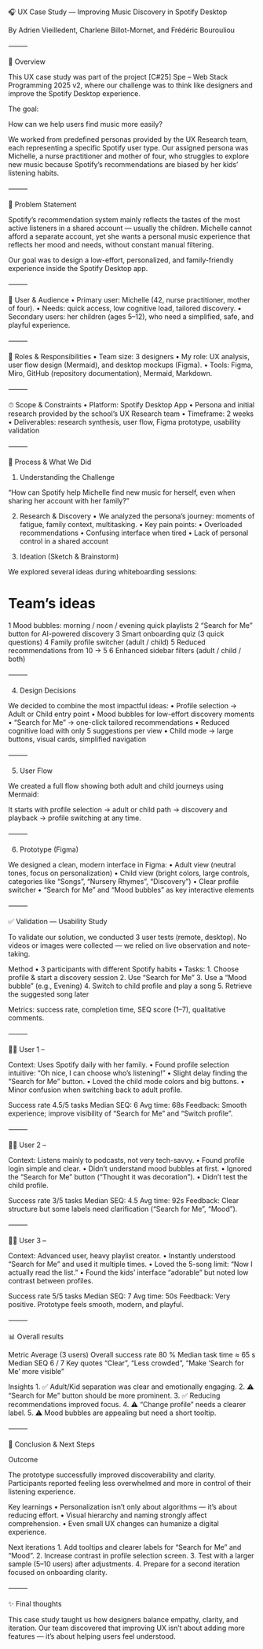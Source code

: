🎧 UX Case Study — Improving Music Discovery in Spotify Desktop

By Adrien Vieilledent, Charlene Billot-Mornet, and Frédéric Bourouliou

⸻

🏁 Overview

This UX case study was part of the project [C#25] Spe – Web Stack Programming 2025 v2, where our challenge was to think like designers and improve the Spotify Desktop experience.

The goal:

How can we help users find music more easily?

We worked from predefined personas provided by the UX Research team, each representing a specific Spotify user type.
Our assigned persona was Michelle, a nurse practitioner and mother of four, who struggles to explore new music because Spotify’s recommendations are biased by her kids’ listening habits.

⸻

🎯 Problem Statement

Spotify’s recommendation system mainly reflects the tastes of the most active listeners in a shared account — usually the children.
Michelle cannot afford a separate account, yet she wants a personal music experience that reflects her mood and needs, without constant manual filtering.

Our goal was to design a low-effort, personalized, and family-friendly experience inside the Spotify Desktop app.

⸻

👥 User & Audience
	•	Primary user: Michelle (42, nurse practitioner, mother of four).
	•	Needs: quick access, low cognitive load, tailored discovery.
	•	Secondary users: her children (ages 5–12), who need a simplified, safe, and playful experience.

⸻

🧩 Roles & Responsibilities
	•	Team size: 3 designers
	•	My role: UX analysis, user flow design (Mermaid), and desktop mockups (Figma).
	•	Tools: Figma, Miro, GitHub (repository documentation), Mermaid, Markdown.

⸻

⏱ Scope & Constraints
	•	Platform: Spotify Desktop App
	•	Persona and initial research provided by the school’s UX Research team
	•	Timeframe: 2 weeks
	•	Deliverables: research synthesis, user flow, Figma prototype, usability validation

⸻

🧠 Process & What We Did

1. Understanding the Challenge

“How can Spotify help Michelle find new music for herself, even when sharing her account with her family?”

2. Research & Discovery
	•	We analyzed the persona’s journey: moments of fatigue, family context, multitasking.
	•	Key pain points:
	•	Overloaded recommendations
	•	Confusing interface when tired
	•	Lack of personal control in a shared account

3. Ideation (Sketch & Brainstorm)

We explored several ideas during whiteboarding sessions:

#	Team’s ideas
1	Mood bubbles: morning / noon / evening quick playlists
2	“Search for Me” button for AI-powered discovery
3	Smart onboarding quiz (3 quick questions)
4	Family profile switcher (adult / child)
5	Reduced recommendations from 10 → 5
6	Enhanced sidebar filters (adult / child / both)


⸻

4. Design Decisions

We decided to combine the most impactful ideas:
	•	Profile selection → Adult or Child entry point
	•	Mood bubbles for low-effort discovery moments
	•	“Search for Me” → one-click tailored recommendations
	•	Reduced cognitive load with only 5 suggestions per view
	•	Child mode → large buttons, visual cards, simplified navigation

⸻

5. User Flow

We created a full flow showing both adult and child journeys using Mermaid:

It starts with profile selection → adult or child path → discovery and playback → profile switching at any time.

⸻

6. Prototype (Figma)

We designed a clean, modern interface in Figma:
	•	Adult view (neutral tones, focus on personalization)
	•	Child view (bright colors, large controls, categories like “Songs”, “Nursery Rhymes”, “Discovery”)
	•	Clear profile switcher
	•	“Search for Me” and “Mood bubbles” as key interactive elements

⸻

✅ Validation — Usability Study

To validate our solution, we conducted 3 user tests (remote, desktop).
No videos or images were collected — we relied on live observation and note-taking.

Method
	•	3 participants with different Spotify habits
	•	Tasks:
	1.	Choose profile & start a discovery session
	2.	Use “Search for Me”
	3.	Use a “Mood bubble” (e.g., Evening)
	4.	Switch to child profile and play a song
	5.	Retrieve the suggested song later

Metrics: success rate, completion time, SEQ score (1–7), qualitative comments.

⸻

👩‍💻 User 1 – 

Context: Uses Spotify daily with her family.
	•	Found profile selection intuitive: “Oh nice, I can choose who’s listening!”
	•	Slight delay finding the “Search for Me” button.
	•	Loved the child mode colors and big buttons.
	•	Minor confusion when switching back to adult profile.

Success rate	4.5/5 tasks	Median SEQ: 6	Avg time: 68s
Feedback: Smooth experience; improve visibility of “Search for Me” and “Switch profile”.			


⸻

👨‍🔧 User 2 –

Context: Listens mainly to podcasts, not very tech-savvy.
	•	Found profile login simple and clear.
	•	Didn’t understand mood bubbles at first.
	•	Ignored the “Search for Me” button (“Thought it was decoration”).
	•	Didn’t test the child profile.

Success rate	3/5 tasks	Median SEQ: 4.5	Avg time: 92s
Feedback: Clear structure but some labels need clarification (“Search for Me”, “Mood”).			


⸻

👩‍🎓 User 3 – 

Context: Advanced user, heavy playlist creator.
	•	Instantly understood “Search for Me” and used it multiple times.
	•	Loved the 5-song limit: “Now I actually read the list.”
	•	Found the kids’ interface “adorable” but noted low contrast between profiles.

Success rate	5/5 tasks	Median SEQ: 7	Avg time: 50s
Feedback: Very positive. Prototype feels smooth, modern, and playful.			


⸻

📊 Overall results

Metric	Average (3 users)
Overall success rate	80 %
Median task time	≈ 65 s
Median SEQ	6 / 7
Key quotes	“Clear”, “Less crowded”, “Make ‘Search for Me’ more visible”

Insights
	1.	✅ Adult/Kid separation was clear and emotionally engaging.
	2.	⚠️ “Search for Me” button should be more prominent.
	3.	✅ Reducing recommendations improved focus.
	4.	⚠️ “Change profile” needs a clearer label.
	5.	⚠️ Mood bubbles are appealing but need a short tooltip.

⸻

🚀 Conclusion & Next Steps

Outcome

The prototype successfully improved discoverability and clarity.
Participants reported feeling less overwhelmed and more in control of their listening experience.

Key learnings
	•	Personalization isn’t only about algorithms — it’s about reducing effort.
	•	Visual hierarchy and naming strongly affect comprehension.
	•	Even small UX changes can humanize a digital experience.

Next iterations
	1.	Add tooltips and clearer labels for “Search for Me” and “Mood”.
	2.	Increase contrast in profile selection screen.
	3.	Test with a larger sample (5–10 users) after adjustments.
	4.	Prepare for a second iteration focused on onboarding clarity.

⸻

✨ Final thoughts

This case study taught us how designers balance empathy, clarity, and iteration.
Our team discovered that improving UX isn’t about adding more features — it’s about helping users feel understood.


